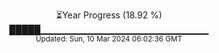 <p align="center">
⏳Year Progress (18.92 %)<br>
█████▁▁▁▁▁▁▁▁▁▁▁▁▁▁▁▁▁▁▁▁▁▁▁▁▁ <br>
<sub>Updated: Sun, 10 Mar 2024 06:02:36 GMT</sub>
</p>

